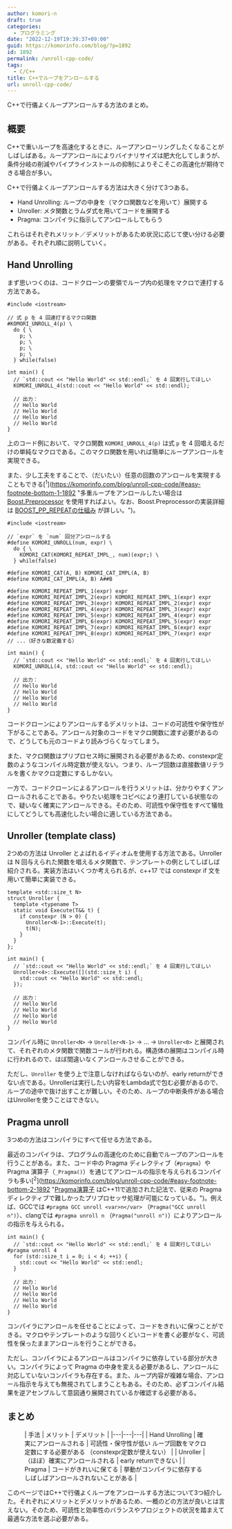 ```yaml
---
author: komori-n
draft: true
categories:
  - プログラミング
date: "2022-12-19T19:39:37+09:00"
guid: https://komorinfo.com/blog/?p=1892
id: 1892
permalink: /unroll-cpp-code/
tags:
  - C/C++
title: C++でループをアンロールする
url: unroll-cpp-code/
---
```


C++で行儀よくループアンロールする方法のまとめ。

## 概要

C++で重いループを高速化するときに、ループアンローリングしたくなることがしばしばある。ループアンロールによりバイナリサイズは肥大化してしまうが、条件分岐の削減やパイプラインストールの抑制によりそこそこの高速化が期待できる場合が多い。

C++で行儀よくループアンロールする方法は大きく分けて3つある。

- Hand Unrolling: ループの中身を（マクロ関数などを用いて）展開する
- Unroller: メタ関数とラムダ式を用いてコードを展開する
- Pragma: コンパイラに指示してアンロールしてもらう

これらはそれぞれメリット／デメリットがあるため状況に応じて使い分ける必要がある。それぞれ順に説明していく。

## Hand Unrolling

まず思いつくのは、コードクローンの要領でループ内の処理をマクロで連打する方法である。

```
#include <iostream>

// 式 p を 4 回連打するマクロ関数
#KOMORI_UNROLL_4(p) \
  do { \
    p; \
    p; \
    p; \
    p; \
  } while(false)

int main() {
  // `std::cout << "Hello World" << std::endl;` を 4 回実行してほしい
  KOMORI_UNROLL_4(std::cout << "Hello World" << std::endl);

  // 出力：
  // Hello World
  // Hello World
  // Hello World
  // Hello World
}
```

上のコード例において、マクロ関数 `KOMORI_UNROLL_4(p)` は式 `p` を 4 回唱えるだけの単純なマクロである。このマクロ関数を用いれば簡単にループアンロールを実現できる。

また、少し工夫をすることで、（だいたい）任意の回数のアンロールを実現することもできる<span class="easy-footnote-margin-adjust" id="easy-footnote-1-1892"></span><span class="easy-footnote">[<sup>1</sup>](https://komorinfo.com/blog/unroll-cpp-code/#easy-footnote-bottom-1-1892 "多重ループをアンロールしたい場合は <a href="https://www.boost.org/doc/libs/1_80_0/libs/preprocessor/doc/index.html">Boost.Preprocessor</a> を使用すればよい。なお、Boost.Preprocessorの実装詳細は <a href="https://zenn.dev/hikarin/articles/5329647ec2a542653f68">BOOST_PP_REPEATの仕組み</a> が詳しい。")</span>。

```
#include <iostream>

// `expr` を `num` 回分アンロールする
#define KOMORI_UNROLL(num, expr) \
  do { \
    KOMORI_CAT(KOMORI_REPEAT_IMPL_, num)(expr;) \
  } while(false)

#define KOMORI_CAT(A, B) KOMORI_CAT_IMPL(A, B)
#define KOMORI_CAT_IMPL(A, B) A##B

#define KOMORI_REPEAT_IMPL_1(expr) expr
#define KOMORI_REPEAT_IMPL_2(expr) KOMORI_REPEAT_IMPL_1(expr) expr
#define KOMORI_REPEAT_IMPL_3(expr) KOMORI_REPEAT_IMPL_2(expr) expr
#define KOMORI_REPEAT_IMPL_4(expr) KOMORI_REPEAT_IMPL_3(expr) expr
#define KOMORI_REPEAT_IMPL_5(expr) KOMORI_REPEAT_IMPL_4(expr) expr
#define KOMORI_REPEAT_IMPL_6(expr) KOMORI_REPEAT_IMPL_5(expr) expr
#define KOMORI_REPEAT_IMPL_7(expr) KOMORI_REPEAT_IMPL_6(expr) expr
#define KOMORI_REPEAT_IMPL_8(expr) KOMORI_REPEAT_IMPL_7(expr) expr
// ...（好きな数定義する）

int main() {
  // `std::cout << "Hello World" << std::endl;` を 4 回実行してほしい
  KOMORI_UNROLL(4, std::cout << "Hello World" << std::endl);

  // 出力：
  // Hello World
  // Hello World
  // Hello World
  // Hello World
}
```

コードクローンによりアンロールするデメリットは、コードの可読性や保守性が下がることである。アンロール対象のコードをマクロ関数に渡す必要があるので、どうしても元のコードより読みづらくなってしまう。

また、マクロ関数はプリプロセス時に展開される必要があるため、constexpr定数のようなコンパイル時定数が使えない。つまり、ループ回数は直接数値リテラルを書くかマクロ定数にするしかない。

一方で、コードクローンによるアンロールを行うメリットは、分かりやすくアンロールされることである。やりたい処理をコピペにより連打している状態なので、疑いなく確実にアンロールできる。そのため、可読性や保守性をすべて犠牲にしてどうしても高速化したい場合に適している方法である。

## Unroller (template class)

2つめの方法は Unroller とよばれるイディオムを使用する方法である。Unroller は N 回与えられた関数を唱えるメタ関数で、テンプレートの例としてしばしば紹介される。実装方法はいくつか考えられるが、c++17 では constexpr if 文を用いて簡単に実装できる。

```
template <std::size_t N>
struct Unroller {
  template <typename T>
  static void Execute(T&& t) {
    if constexpr (N > 0) {
      Unroller<N-1>::Execute(t);
      t(N);
    }
  }
};

int main() {
  // `std::cout << "Hello World" << std::endl;` を 4 回実行してほしい
  Unroller<4>::Execute([](std::size_t i) {
    std::cout << "Hello World" << std::endl;
  });

  // 出力：
  // Hello World
  // Hello World
  // Hello World
  // Hello World
}
```

コンパイル時に `Unroller<N>` -&gt; `Unroller<N-1>` -&gt; … -&gt; `Unroller<0>` と展開されて、それぞれのメタ関数で関数コールが行われる。構造体の展開はコンパイル時に行われるので、ほぼ間違いなくアンロールさせることができる。

ただし、`Unroller` を使う上で注意しなければならないのが、early returnができない点である。Unrollerは実行したい内容をLambda式で包む必要があるので、ループの途中で抜け出すことが難しい。そのため、ループの中断条件がある場合はUnrollerを使うことはできない。

## Pragma unroll

3つめの方法はコンパイラにすべて任せる方法である。

最近のコンパイラは、プログラムの高速化のために自動でループのアンロールを行うことがある。また、コード中の Pragma ディレクティブ（`#pragma`）や Pragma 演算子（`_Pragma()`）を通じてアンロールの指示を与えられるコンパイラも多い<span class="easy-footnote-margin-adjust" id="easy-footnote-2-1892"></span><span class="easy-footnote">[<sup>2</sup>](https://komorinfo.com/blog/unroll-cpp-code/#easy-footnote-bottom-2-1892 "<a rel="noreferrer noopener" href="https://cpprefjp.github.io/lang/cpp11/pragma_operator.html" target="_blank">Pragma演算子</a> はC++11で追加された記法で、従来の Pragma ディレクティブで難しかったプリプロセッサ処理が可能になっている。")</span>。例えば、GCCでは `#pragma GCC unroll <var>n</var>` （`Pragma("GCC unroll n")`）、clangでは `#pragma unroll n` （`Pragma("unroll n")`）によりアンロールの指示を与えられる。

```
int main() {
  // `std::cout << "Hello World" << std::endl;` を 4 回実行してほしい
#pragma unroll 4
  for (std::size_t i = 0; i < 4; ++i) {
    std::cout << "Hello World" << std::endl;
  }

  // 出力：
  // Hello World
  // Hello World
  // Hello World
  // Hello World
}
```

コンパイラにアンロールを任せることによって、コードをきれいに保つことができる。マクロやテンプレートのような回りくどいコードを書く必要がなく、可読性を保ったままアンロールを行うことができる。

ただし、コンパイラによるアンロールはコンパイラに依存している部分が大きい。コンパイラによって Pragma の中身を変える必要があるし、アンロールに対応していないコンパイラも存在する。また、ループ内容が複雑な場合、アンロール指示を与えても無視されてしまうこともある。そのため、必ずコンパイル結果を逆アセンブルして意図通り展開されているか確認する必要がある。

## まとめ

<figure class="wp-block-table is-style-vk-table-border-top-bottom">| 手法 | メリット | デメリット |
|---|---|---|
| Hand Unrolling | 確実にアンロールされる | 可読性・保守性が低い   ループ回数をマクロ定数にする必要がある   （constexpr定数が使えない） |
| Unroller | （ほぼ）確実にアンロールされる | early returnできない |
| Pragma | コードがきれいに保てる | 挙動がコンパイラに依存する   しばしばアンロールされないことがある |

</figure>このページではC++で行儀よくループをアンロールする方法について3つ紹介した。それぞれにメリットとデメリットがあるため、一概のどの方法が良いとは言えない。そのため、可読性と効率性のバランスやプロジェクトの状況を踏まえて最適な方法を選ぶ必要がある。
